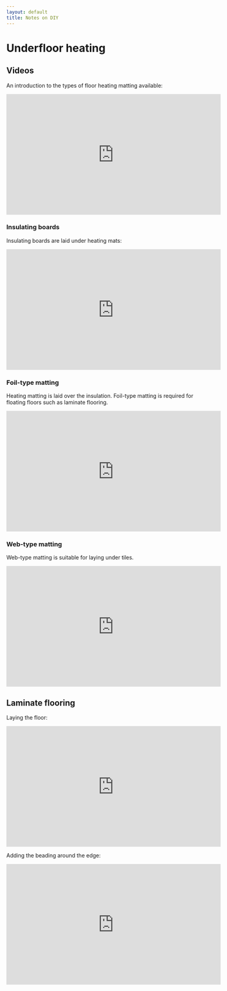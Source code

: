 ```yaml
---
layout: default
title: Notes on DIY
---
```


# Underfloor heating

## Videos

An introduction to the types of floor heating matting available:

<p class="videowrap">
<iframe width="560" height="315"
src="https://www.youtube.com/embed/HYM3OMPKYhU?list=PL17701C03171ABA35"
frameborder="0" allowfullscreen></iframe>
</p>

### Insulating boards

Insulating boards are laid under heating mats:

<p class="videowrap">
<iframe width="560" height="315" src="https://www.youtube.com/embed/fpSwZ58R-VY"
frameborder="0" allowfullscreen></iframe>
</p>

### Foil-type matting

Heating matting is laid over the insulation. Foil-type matting is required for
floating floors such as laminate flooring.

<p class="videowrap">
<iframe width="560" height="315" src="https://www.youtube.com/embed/yeR2P8LrQVQ"
frameborder="0" allowfullscreen></iframe>
</p>

### Web-type matting

Web-type matting is suitable for laying under tiles.

<p class="videowrap">
<iframe width="560" height="315" src="https://www.youtube.com/embed/GnIoRsOGQ0E"
frameborder="0" allowfullscreen></iframe>
</p>

## Laminate flooring

Laying the floor:

<p class="videowrap">
<iframe width="560" height="315" src="https://www.youtube.com/embed/j4SLV8DwMnU"
frameborder="0" allowfullscreen></iframe>
</p>

Adding the beading around the edge:

<p class="videowrap">
<iframe width="560" height="315" src="https://www.youtube.com/embed/qTaJn30dsRc"
frameborder="0" allowfullscreen></iframe>
</p>
